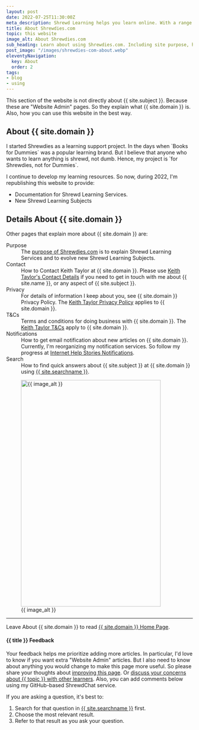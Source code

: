 ```yaml
---
layout: post
date: 2022-07-25T11:30:00Z
meta_description: Shrewd Learning helps you learn online. With a range of tools to support better knowledge. Read all about Shrewdies.com
title: About Shrewdies.com
topic: this website
image_alt: About Shrewdies.com
sub_heading: Learn about using Shrewdies.com. Including site purpose, history, and other website admin facts.
post_image: "/images/shrewdies-com-about.webp"
eleventyNavigation:
  key: About
  order: 2
tags:
- blog
- using
---
```


This section of the website is not directly about {{ site.subject }}. Because these are "Website Admin" pages. So they explain what {{ site.domain }} is. Also, how you can use this website in the best way.

<h2 id="overview">About {{ site.domain }}</h2>
I started Shrewdies as a learning support project. In the days when `Books for Dummies` was a popular learning brand. But I believe that anyone who wants to learn anything is shrewd, not dumb. Hence, my project is `for Shrewdies, not for Dummies`.

I continue to develop my learning resources. So now, during 2022, I'm republishing this website to provide:<ul>
<li>Documentation for Shrewd Learning Services.</li>
<li>New Shrewd Learning Subjects</li>
</ul>
<h2 id="details">Details About {{ site.domain }}</h2>
Other pages that explain more about {{ site.domain }} are:
<dl>
<dt id="intent">Purpose </dt><dd>The <a href="../purpose-of-shrewdies-com/">purpose of Shrewdies.com</a> is to explain Shrewd Learning Services and to evolve new Shrewd Learning Subjects.</dd>
<dt id="contact">Contact </a></dt><dd>How to Contact Keith Taylor at {{ site.domain }}. Please use <a href="https://shrewdies.net/contact-keith-taylor/">Keith Taylor's Contact Details</a> if you need to get in touch with me about {{ site.name }}, or any aspect of {{ site.subject }}.</dd>
<dt id="privacy">Privacy </dt><dd>For details of information I keep about you, see {{ site.domain }} Privacy Policy. The <a href="https://shrewdies.net/keith-taylor-privacy/">Keith Taylor Privacy Policy</a> applies to {{ site.domain }}.</dd>
<dt id="terms">T&Cs </dt><dd>Terms and conditions for doing business with {{ site.domain }}. The <a href="https://shrewdies.net/keith-taylor-terms-and-conditions/">Keith Taylor T&Cs</a> apply to {{ site.domain }}.</dd>
<dt id="updates">Notifications </dt><dd>How to get email notification about new articles on {{ site.domain }}. Currently, I'm reorganizing my notification services. So follow my progress at <a href="https://shrewdies.net/keith-taylor-news/">Internet Help Stories Notifications</a>.</dd>
<dt id="search">Search </dt><dd>How to find quick answers about {{ site.subject }} at {{ site.domain }} using <a href="{{ site.searchurl }}">{{ site.searchname }}</a>.</dd>
</dl>
<figure id="image" class="inner">
<img src="{{ post_image }}" alt="{{ image_alt }}"  width="377" height="610">
  <figcaption>{{ image_alt }}</figcaption>
</figure>
<hr />

Leave About {{ site.domain }} to read <a href="/">{{ site.domain }} Home Page</a>.

<h4 id="feedback">{{ title }} Feedback</h4>

Your feedback helps me prioritize adding more articles. In particular, I'd love to know if you want extra "Website Admin" articles. But I also need to know about anything you would change to make this page more useful. So please share your thoughts about <a href="{{ site.social_links.github }}issues/new/choose">improving this page</a>. Or <a href="{{ site.social_links.github }}discussions">discuss your concerns about {{ topic }} with other learners</a>. Also, you can add comments below using my GitHub-based ShrewdChat service.

If you are asking a question, it's best to:
1. Search for that question in <a href="{{ site.searchurl }}">{{ site.searchname }}</a> first.
2. Choose the most relevant result.
3. Refer to that result as you ask your question.
<script src="https://giscus.app/client.js"
        data-repo="kct2020/shrewdies-com-skeleventy"
        data-repo-id="R_kgDOHmS_Nw"
        data-mapping="number"
        data-term="8"
        data-reactions-enabled="1"
        data-emit-metadata="1"
        data-input-position="top"
        data-theme="preferred_color_scheme"
        data-lang="en"
        data-loading="lazy"
        crossorigin="anonymous"
        async>
</script>